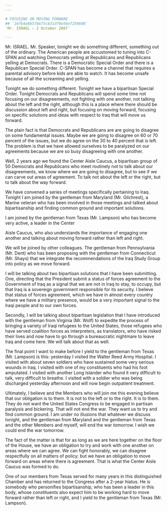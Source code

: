 ```yaml
---
---

# FOCUSING ON MOVING FORWARD
## `24fb4e8657b675c831df0e56ef259608`
`Mr. ISRAEL — 2 October 2007`

---
```



Mr. ISRAEL. Mr. Speaker, tonight we do something different, something 
out of the ordinary. The American people are accustomed to tuning into 
C-SPAN and watching Democrats yelling at Republicans and Republicans 
yelling at Democrats. There is a Democratic Special Order and there is 
a Republican Special Order. C-SPAN has become a channel that requires a 
parental advisory before kids are able to watch. It has become unsafe 
because of all the screaming and yelling.

Tonight we do something different. Tonight we have a bipartisan 
Special Order. Tonight Democrats and Republicans will spend some time 
not focusing on our disagreements, not fighting with one another, not 
talking about the left and the right, although this is a place where 
there should be discussion about left and right, but focusing on moving 
forward, focusing on specific solutions and ideas with respect to Iraq 
that will move us forward.

The plain fact is that Democrats and Republicans are are going to 
disagree on some fundamental issues. Maybe we are going to disagree on 
60 or 70 percent of the issues, but we do agree on the 30 to 40 percent 
that is left. The problem is that we have allowed ourselves to be 
paralyzed on our agreements because we are so busy disagreeing with one 
another.

Well, 2 years ago we found the Center Aisle Caucus, a bipartisan 
group of 50 Democrats and Republicans who meet routinely not to talk 
about our disagreements, we know where we are going to disagree, but to 
see if we can carve out areas of agreement. To talk not about the left 
or the right, but to talk about the way forward.

We have convened a series of meetings specifically pertaining to 
Iraq. Tonight I am joined by the gentleman from Maryland (Mr. 
Gilchrest), a Marine veteran who has been involved in those meetings 
and talked about bipartisanship and finding common ground and important 
solutions.

I am joined by the gentleman from Texas (Mr. Lampson) who has become 
very active, a leader in the Center


Aisle Caucus, who also understands the importance of engaging one 
another and talking about moving forward rather than left and right.

We will be joined by other colleagues. The gentleman from 
Pennsylvania (Mr. Dent) who has been proposing with the gentleman from 
Connecticut (Mr. Shays) that we integrate the recommendations of the 
Iraq Study Group into policy as we move forward.

I will be talking about two bipartisan solutions that I have been 
submitting. One, directing that the President submit a status of forces 
agreement to the Government of Iraq as a signal that we are not in Iraq 
to stay, to occupy, but that Iraq is a sovereign government responsible 
for its security. I believe that status of forces agreement, which we 
have in almost every country where we have a military presence, would 
be a very important signal to the Iraqi people and to our own forces.

Secondly, I will be talking about bipartisan legislation that I have 
introduced with the gentleman from Virginia (Mr. Wolf) to expedite the 
process of bringing a variety of Iraqi refugees to the United States, 
those refugees who have served coalition forces as interpreters, as 
translators, who have risked their lives and now have to go through a 
bureaucratic nightmare to leave Iraq and come here. We will talk about 
that as well.

The final point I want to make before I yield to the gentleman from 
Texas (Mr. Lampson) is this: yesterday I visited the Walter Reed Army 
Hospital. I visited with about seven soldiers who have sustained some 
very serious wounds in Iraq. I visited with one of my constituents who 
had his foot amputated. I visited with another Long Islander who found 
it very difficult to talk, very difficult to breathe. I visited with a 
soldier who was being discharged yesterday afternoon and will now begin 
outpatient treatment.

Ultimately, I believe and the Members who will join me this evening 
believe that our obligation is to them. It is not to the left or to the 
right. It is to them. They do not want the United States Congress to be 
engaged in partisan paralysis and bickering. That will not end the war. 
They want us to try and find common ground. I am under no illusions 
that whatever we discuss tonight, and the gentleman from Maryland and 
the gentleman from Texas and the other Members and myself, will end the 
war tomorrow. I wish we could end the war tomorrow.

The fact of the matter is that for as long as we are here together on 
the floor of the House, we have an obligation to try and work with one 
another on areas where we can agree. We can fight honorably, we can 
disagree respectfully on all matters of policy; but we have an 
obligation to move forward on areas where there is agreement. That is 
what the Center Aisle Caucus was formed to do.

One of our members from Texas served for many years in this 
distinguished Chamber and has returned to the Congress after a 2-year 
hiatus. He is somebody who personifies bipartisanship, who has been a 
leader in this body, whose constituents also expect him to be working 
hard to move forward rather than left or right, and I yield to the 
gentleman from Texas (Mr. Lampson).